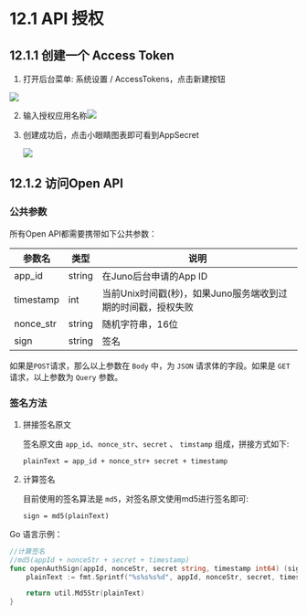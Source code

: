 # 12.1 API 授权

## 12.1.1 创建一个 Access Token

1. 打开后台菜单: 系统设置 / AccessTokens，点击新建按钮

![](C:\Users\itsl\Documents\douyu\jupiter-website\docs\static\jupiter\access_token_create_1.png)

2. 输入授权应用名称![](C:\Users\itsl\Documents\douyu\jupiter-website\docs\static\jupiter\access_token_create_2.png)

3. 创建成功后，点击小眼睛图表即可看到AppSecret

   ![](C:\Users\itsl\Documents\douyu\jupiter-website\docs\static\jupiter\access_token_create_3.png)
   
## 12.1.2 访问Open API

### 公共参数

所有Open API都需要携带如下公共参数：

| 参数名    | 类型   | 说明                                                         |
| --------- | ------ | ------------------------------------------------------------ |
| app_id    | string | 在Juno后台申请的App ID                                       |
| timestamp | int    | 当前Unix时间戳(秒)，如果Juno服务端收到过期的时间戳，授权失败 |
| nonce_str | string | 随机字符串，16位                                             |
| sign      | string | 签名                                                         |

如果是`POST`请求，那么以上参数在 `Body` 中，为 `JSON` 请求体的字段。如果是 `GET` 请求，以上参数为 `Query` 参数。



### 签名方法

1. 拼接签名原文

   签名原文由 `app_id`、`nonce_str`、`secret` 、 `timstamp` 组成，拼接方式如下:

   ```plainText = app_id + nonce_str+ secret + timestamp ```

2. 计算签名

   目前使用的签名算法是 `md5`，对签名原文使用md5进行签名即可:

   ```sign = md5(plainText)```



Go 语言示例：

```go
//计算签名
//md5(appId + nonceStr + secret + timestamp)
func openAuthSign(appId, nonceStr, secret string, timestamp int64) (sign string) {
	plainText := fmt.Sprintf("%s%s%s%d", appId, nonceStr, secret, timestamp)

	return util.Md5Str(plainText)
}
```



